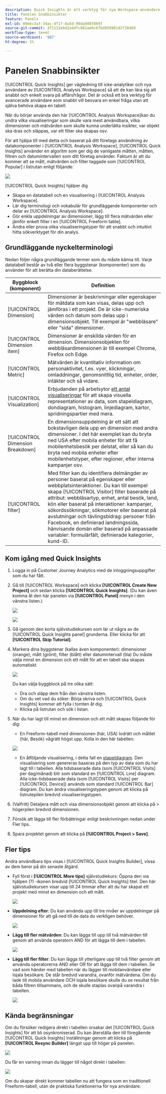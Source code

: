```yaml
---
description: Quick Insights är ett verktyg för nya Workspace-användare som vägleder dem i arbetet med att skapa datatabeller och visualiseringar
title: Panelen Snabbinsikter
feature: Panels
exl-id: 09ebc3af-34ac-4f1f-8a5d-90da008f8697
source-git-commit: 3f1112ebd2a4dfc881ae6cb7bd858901d2f38d69
workflow-type: tm+mt
source-wordcount: '987'
ht-degree: 1%

---
```


# Panelen Snabbinsikter

[!UICONTROL Quick Insights] ger vägledning till icke-analytiker och nya användare av [!UICONTROL Analysis Workspace] så att de kan lära sig att snabbt och enkelt svara på affärsfrågor. Det är också ett bra verktyg för avancerade användare som snabbt vill besvara en enkel fråga utan att själva behöva skapa en tabell.

När du börjar använda den här [!UICONTROL Analysis Workspace]kan du undra vilka visualiseringar som skulle vara mest användbara, vilka dimensioner och mätvärden som skulle kunna underlätta insikter, var objekt ska dras och släppas, var ett filter ska skapas osv.

För att hjälpa till med detta och baserat på ditt företags användning av datakomponenter i [!UICONTROL Analysis Workspace], [!UICONTROL Quick Insights] använder en algoritm som ger dig de vanligaste måtten, måtten, filtren och datumintervallen som ditt företag använder. Faktum är att du kommer att se mått, mätvärden och filter taggade som [!UICONTROL Popular] i listrutan enligt följande:

![](assets/popular-tag.png)

[!UICONTROL Quick Insights] hjälper dig

* Skapa en datatabell och en visualisering i [!UICONTROL Analysis Workspace].
* Lär dig terminologi och vokabulär för grundläggande komponenter och delar av [!UICONTROL Analysis Workspace].
* Gör enkla uppdelningar av dimensioner, lägg till flera mätvärden eller jämför enkelt filter i en [!UICONTROL Freeform table].
* Ändra eller prova olika visualiseringstyper för att snabbt och intuitivt hitta sökverktyget för din analys.

## Grundläggande nyckelterminologi

Nedan följer några grundläggande termer som du måste känna till. Varje datatabell består av två eller flera byggstenar (komponenter) som du använder för att berätta din databerättelse.

| Byggblock (komponent) | Definition |
|---|---|
| [!UICONTROL Dimension] | Dimensioner är beskrivningar eller egenskaper för mätdata som kan visas, delas upp och jämföras i ett projekt. De är icke-numeriska värden och datum som delas upp i dimensionsobjekt. Till exempel är &quot;webbläsare&quot; eller &quot;sida&quot; dimensioner. |
| [!UICONTROL Dimension item] | Dimensioner är enskilda värden för en dimension. Dimensionsobjekten för webbläsardimensionen är till exempel Chrome, Firefox och Edge. |
| [!UICONTROL Metric] | Mätvärden är kvantitativ information om personaktivitet, t.ex. vyer, klickningar, omladdningar, genomsnittlig tid, enheter, order, intäkter och så vidare. |
| [!UICONTROL Visualization] | Erbjudanden på arbetsytor [ett antal visualiseringar](/help/analysis-workspace/visualizations/freeform-analysis-visualizations.md) för att skapa visuella representationer av data, som stapeldiagram, dondiagram, histogram, linjediagram, kartor, spridningspartier med mera. |
| [!UICONTROL Dimension Breakdown] | En dimensionsuppdelning är ett sätt att bokstavligen dela upp en dimension med andra dimensioner. I det här exemplet kan du bryta ned USA efter mobila enheter för att få mobilenhetsbesök per delstat, eller så kan du bryta ned mobila enheter efter mobilenhetstyper, efter regioner, efter interna kampanjer osv. |
| [!UICONTROL filter] | Med filter kan du identifiera delmängder av personer baserat på egenskaper eller webbplatsinteraktioner. Du kan till exempel skapa [!UICONTROL Visitor] filter baserade på attribut: webbläsartyp, enhet, antal besök, land, kön eller baserat på interaktioner: kampanjer, sökordssökningar, sökmotorer eller baserat på avslutningar och tävlingsbidrag: personer från Facebook, en definierad landningssida, hänvisande domän eller baserad på anpassade variabler: formulärfält, definierade kategorier, kund-ID. |

## Kom igång med Quick Insights

1. Logga in på Customer Journey Analytics med de inloggningsuppgifter som du har fått.
1. Gå till [!UICONTROL Workspace] och klicka **[!UICONTROL Create New Project]** och sedan klicka **[!UICONTROL Quick Insights]**. (Du kan även komma åt den här panelen via **[!UICONTROL Panel]** menyn i den vänstra listen.)

   ![](assets/qibuilder.png)

   ![](assets/qi-panel.png)

1. Gå igenom den korta självstudiekursen som lär ut några av de [!UICONTROL Quick Insights panel] grunderna. Eller klicka för att **[!UICONTROL Skip Tutorial]**.
1. Markera dina byggstenar (kallas även komponenter): dimensioner (orange), mått (grönt), filter (blått) eller datumintervall (lila) Du måste välja minst en dimension och ett mått för att en tabell ska skapas automatiskt.

   ![](assets/qibuilder2.png)

   Du kan välja byggblock på tre olika sätt:
   * Dra och släpp dem från den vänstra listen.
   * Om du vet vad du söker: Börja skriva och [!UICONTROL Quick Insights] kommer att fylla i tomten åt dig.
   * Klicka på listrutan och sök i listan.

1. När du har lagt till minst en dimension och ett mått skapas följande för dig:

   * En Freeform-tabell med dimensionen (här, USA) lodrätt och måttet (här, Besök) vågrätt högst upp. Kolla in den här tabellen:

   ![](assets/qibuilder3.png)

   * En åtföljande visualisering, i detta fall en [stapeldiagram](/help/analysis-workspace/visualizations/bar.md). Den visualisering som genereras baseras på den typ av data som du har lagt till i tabellen. Alla tidsbaserade data (som [!UICONTROL Visits] per dag/månad) blir som standard en [!UICONTROL Line] diagram. Alla icke-tidsbaserade data (som [!UICONTROL Visits] per [!UICONTROL Device]) används som standard [!UICONTROL Bar] diagram. Du kan ändra visualiseringstypen genom att klicka på listrutepilen bredvid visualiseringstypen.


1. (Valfritt) Detaljera mått och visa dimensionsobjekt genom att klicka på > högerpilen bredvid dimensionen.

1. Försök att lägga till fler förbättringar enligt beskrivningen nedan under Fler tips.

1. Spara projektet genom att klicka på **[!UICONTROL Project > Save]**.

## Fler tips

Andra användbara tips visas i [!UICONTROL Quick Insights Builder], vissa av dem beror på din senaste åtgärd.

* Fyll först i **[!UICONTROL More tips]** självstudiekurs: Öppna den via hjälpen (?) -ikonen bredvid [!UICONTROL Quick Insights] titel. Den här självstudiekursen visar upp till 24 timmar efter att du har skapat ett projekt med minst en dimension och ett mått.

   ![](assets/qibuilder4.png)

* **Uppdelning efter**: Du kan använda upp till tre nivåer av uppdelningar på dimensioner för att gå ned till de data du verkligen behöver.

   ![](assets/qibuilder5.png)

* **Lägg till fler mätvärden**: Du kan lägga till upp till två mätvärden till genom att använda operatorn AND för att lägga till dem i tabellen.

   ![](assets/qibuilder6.png)

* **Lägg till fler filter**: Du kan lägga till ytterligare upp till två filter genom att använda operatorerna AND eller OR för att lägga till dem i tabellen. Se vad som händer med tabellen när du lägger till mobilanvändare eller lojala besökare. De står bredvid varandra, ovanför mätvärdena. Om du lade till mobila användare OCH lojala besökare skulle du se resultat från båda filtren tillsammans, och de skulle staplas ovanpå varandra i tabellen.

   ![](assets/qibuilder7.png)

## Kända begränsningar

Om du försöker redigera direkt i tabellen orsakar det [!UICONTROL Quick Insights] för att bli osynkroniserad. Du kan återställa den till föregående [!UICONTROL Quick Insights] inställningar genom att klicka på **[!UICONTROL Resync Builder]** längst upp till höger på panelen.

![](assets/qibuilder9.png)

Du får en varning innan du lägger till något direkt i tabellen:

![](assets/qibuilder8.png)

Om du skapar direkt kommer tabellen nu att fungera som en traditionell Freeform-tabell, utan de praktiska funktionerna för nya användare.
